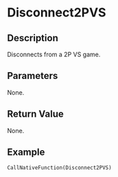 # Disconnect2PVS

## Description
Disconnects from a 2P VS game.

## Parameters
None.

## Return Value
None.

## Example
```
CallNativeFunction(Disconnect2PVS)
```
